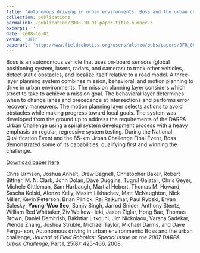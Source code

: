 ```yaml
---
title: "Autonomous driving in urban environments: Boss and the urban challenge"
collection: publications
permalink: /publication/2008-10-01-paper-title-number-3
excerpt: ''
date: 2008-10-01
venue: 'JFR'
paperurl: 'http://www.fieldrobotics.org/users/alonzo/pubs/papers/JFR_08_Boss.pdf'
---
```

Boss is an autonomous vehicle that uses on-board sensors (global positioning system,
lasers, radars, and cameras) to track other vehicles, detect static obstacles, and localize
itself relative to a road model. A three-layer planning system combines mission, behavioral,
and motion planning to drive in urban environments. The mission planning layer
considers which street to take to achieve a mission goal. The behavioral layer determines
when to change lanes and precedence at intersections and performs error recovery maneuvers.
The motion planning layer selects actions to avoid obstacles while making progress
toward local goals. The system was developed from the ground up to address the requirements
of the DARPA Urban Challenge using a spiral system development process with
a heavy emphasis on regular, regressive system testing. During the National Qualification
Event and the 85-km Urban Challenge Final Event, Boss demonstrated some of its
capabilities, qualifying first and winning the challenge.

[Download paper here](http://www.fieldrobotics.org/users/alonzo/pubs/papers/JFR_08_Boss.pdf)

Chris Urmson, Joshua Anhalt, Drew Bagnell, Christopher Baker, Robert Bittner, M. N. Clark, John
Dolan, Dave Duggins, Tugrul Galatali, Chris Geyer, Michele Gittleman, Sam Harbaugh, Martial
Hebert, Thomas M. Howard, Sascha Kolski, Alonzo Kelly, Maxim Likhachev, Matt McNaughton,
Nick Miller, Kevin Peterson, Brian Pilnick, Raj Rajkumar, Paul Rybski, Bryan Salesky, **Young-Woo Seo**, Sanjiv Singh, Jarrod Snider, Anthony Stentz, William Red Whittaker, Ziv Wolkow-
icki, Jason Ziglar, Hong Bae, Thomas Brown, Daniel Demitrish, Bakhtiar Litkouhi, Jim Nickolaou,
Varsha Sadekar, Wende Zhang, Joshua Struble, Michael Taylor, Michael Darms, and Dave Fergu-
son, Autonomous driving in urban environments: Boss and the urban challenge, <i>Journal of Field Robotics: Special Issue on the 2007 DARPA Urban Challenge</i>, Part I, 25(8): 425-466, 2008. 